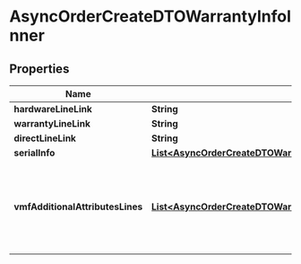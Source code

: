 

# AsyncOrderCreateDTOWarrantyInfoInner


## Properties

| Name | Type | Description | Notes |
|------------ | ------------- | ------------- | -------------|
|**hardwareLineLink** | **String** |  |  [optional] |
|**warrantyLineLink** | **String** |  |  [optional] |
|**directLineLink** | **String** |  |  [optional] |
|**serialInfo** | [**List&lt;AsyncOrderCreateDTOWarrantyInfoInnerSerialInfoInner&gt;**](AsyncOrderCreateDTOWarrantyInfoInnerSerialInfoInner.md) |  |  [optional] |
|**vmfAdditionalAttributesLines** | [**List&lt;AsyncOrderCreateDTOWarrantyInfoInnerVmfAdditionalAttributesLinesInner&gt;**](AsyncOrderCreateDTOWarrantyInfoInnerVmfAdditionalAttributesLinesInner.md) | The object containing the list of fields required at a line level by the vendor. |  [optional] |



